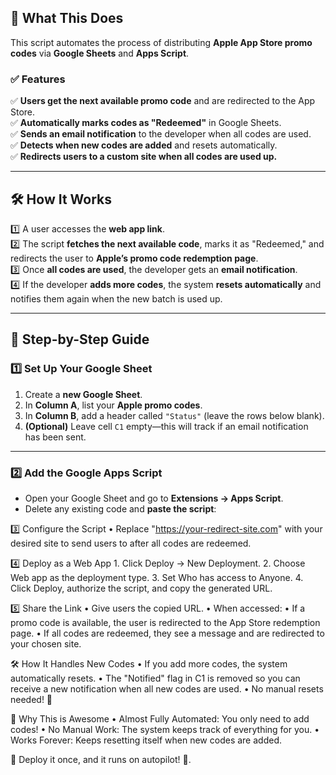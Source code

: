 ## 🎯 What This Does  
This script automates the process of distributing **Apple App Store promo codes** via **Google Sheets** and **Apps Script**.  

### ✅ Features  
✅ **Users get the next available promo code** and are redirected to the App Store.  
✅ **Automatically marks codes as "Redeemed"** in Google Sheets.  
✅ **Sends an email notification** to the developer when all codes are used.  
✅ **Detects when new codes are added** and resets automatically.  
✅ **Redirects users to a custom site when all codes are used up.**  

---

## 🛠️ **How It Works**
1️⃣ A user accesses the **web app link**.  
2️⃣ The script **fetches the next available code**, marks it as "Redeemed," and redirects the user to **Apple’s promo code redemption page**.  
3️⃣ Once **all codes are used**, the developer gets an **email notification**.  
4️⃣ If the developer **adds more codes**, the system **resets automatically** and notifies them again when the new batch is used up.  

---

## 📌 **Step-by-Step Guide**  

### **1️⃣ Set Up Your Google Sheet**  
1. Create a **new Google Sheet**.  
2. In **Column A**, list your **Apple promo codes**.  
3. In **Column B**, add a header called `"Status"` (leave the rows below blank).  
4. **(Optional)** Leave cell `C1` empty—this will track if an email notification has been sent.  

---

### **2️⃣ Add the Google Apps Script**  
- Open your Google Sheet and go to **Extensions → Apps Script**.  
- Delete any existing code and **paste the script**:  


3️⃣ Configure the Script
	•	Replace "https://your-redirect-site.com" with your desired site to send users to after all codes are redeemed.

4️⃣ Deploy as a Web App
	1.	Click Deploy → New Deployment.
	2.	Choose Web app as the deployment type.
	3.	Set Who has access to Anyone.
	4.	Click Deploy, authorize the script, and copy the generated URL.

5️⃣ Share the Link
	•	Give users the copied URL.
	•	When accessed:
	•	If a promo code is available, the user is redirected to the App Store redemption page.
	•	If all codes are redeemed, they see a message and are redirected to your chosen site.

🛠 How It Handles New Codes
	•	If you add more codes, the system automatically resets.
	•	The "Notified" flag in C1 is removed so you can receive a new notification when all new codes are used.
	•	No manual resets needed! 🎉

🎯 Why This is Awesome
	•	Almost Fully Automated: You only need to add codes!
	•	No Manual Work: The system keeps track of everything for you.
	•	Works Forever: Keeps resetting itself when new codes are added.

🔄 Deploy it once, and it runs on autopilot! 🚀.
